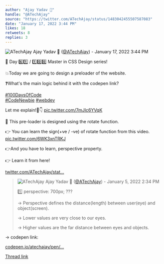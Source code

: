 ```yaml
---
author: "Ajay Yadav 🎯"
handle: "@ATechAjay"
source: "https://twitter.com/ATechAjay/status/1483042455507587083"
date: "January 17, 2022 3:44 PM"
likes: 18
retweets: 8
replies: 3
---
```

![ATechAjay](https://pbs.twimg.com/profile_images/1485567675111981057/mLsrcZdB_normal.jpg)
Ajay Yadav 🎯 ([@ATechAjay](https://twitter.com/ATechAjay)) - January 17, 2022 3:44 PM

💚 Day 6️⃣1️⃣ / 1️⃣0️⃣0️⃣ Master in CSS Design series!

💥Today we are going to design a preloader of the website.

❓What's the main logic behind it with the codepen link?

[#100DaysOfCode](https://twitter.com/hashtag/100DaysOfCode)  
[#CodeNewbie](https://twitter.com/hashtag/CodeNewbie)  [#webdev](https://twitter.com/hashtag/webdev) 

Let me explain!🧵👇 [pic.twitter.com/7mJIc6YVqK](https://twitter.com/ATechAjay/status/1483042455507587083/video/1)

💚 This pre-loader is designed using the rotate function.

👉 You can learn the sign(+ve / -ve) of rotate function from this video. [pic.twitter.com/6WK3xnTRKJ](https://twitter.com/ATechAjay/status/1483042490601340928/video/1)

👉And you have to learn, perspective property.

👉 Learn it from here!

[twitter.com/ATechAjay/stat…](https://twitter.com/ATechAjay/status/1478676287694639106)

> ![ATechAjay](https://pbs.twimg.com/profile_images/1485567675111981057/mLsrcZdB_normal.jpg)
> Ajay Yadav 🎯 ([@ATechAjay](https://twitter.com/ATechAjay)) - January 5, 2022 2:34 PM
> 
> 
> 1️⃣ perspective: 700px; ???
> 
> → Perspective defines the distance(length) between user(eye) and object(screen).
> 
> → Lower values are very close to our eyes.
> 
> → Higher values are the far distance between eyes and objects.

→ codepen link:

[codepen.io/atechajay/pen/…](https://codepen.io/atechajay/pen/KKXEQpQ)

[Thread link](https://twitter.com/ATechAjay/status/1483042455507587083)